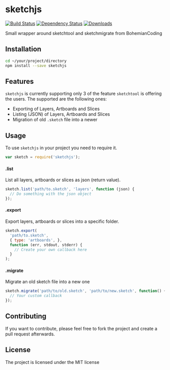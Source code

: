 # sketchjs

[![Build Status](https://travis-ci.org/iDuuck/sketchjs.svg?branch=master)](https://travis-ci.org/iDuuck/sketchjs) [![Dependency Status](https://david-dm.org/iduuck/sketchjs.svg)](https://david-dm.org/iduuck/sketchjs) [![Downloads](https://img.shields.io/npm/dm/sketchjs.svg)](https://npmjs.org/package/sketchjs)

Small wrapper around sketchtool and sketchmigrate from BohemianCoding

## Installation

```bash
cd ~/your/project/directory
npm install --save sketchjs
```

## Features

`sketchjs` is currently supporting only 3 of the feature `sketchtool` is offering the users. The supported are the following ones:

- Exporting of Layers, Artboards and Slices
- Listing (JSON) of Layers, Artboards and Slices
- Migration of old `.sketch` file into a newer

## Usage

To use `sketchjs` in your project you need to require it.

```js
var sketch = require('sketchjs');
```

#### .list

List all layers, artboards or slices as json (return value).

```js
sketch.list('path/to.sketch', 'layers', function (json) {
  // Do something with the json object
});
```

#### .export

Export layers, artboards or slices into a specific folder.

```js
sketch.export(
  'path/to.sketch',
  { type: 'artboards', },
  function (err, stdout, stderr) {
    // Create your own callback here
  }
);
```

#### .migrate

Migrate an old sketch file into a new one

```js
sketch.migrate('path/to/old.sketch', 'path/to/new.sketch', function() {
  // Your custom callback
});
```

## Contributing

If you want to contribute, please feel free to fork the project and create a pull request afterwards.

## License

The project is licensed under the MIT license
